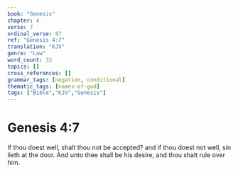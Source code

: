 ```yaml
---
book: "Genesis"
chapter: 4
verse: 7
ordinal_verse: 87
ref: "Genesis 4:7"
translation: "KJV"
genre: "Law"
word_count: 33
topics: []
cross_references: []
grammar_tags: [negation, conditional]
thematic_tags: [names-of-god]
tags: ["Bible","KJV","Genesis"]
---
```


# Genesis 4:7

If thou doest well, shalt thou not be accepted? and if thou doest not well, sin lieth at the door. And unto thee shall be his desire, and thou shalt rule over him.

